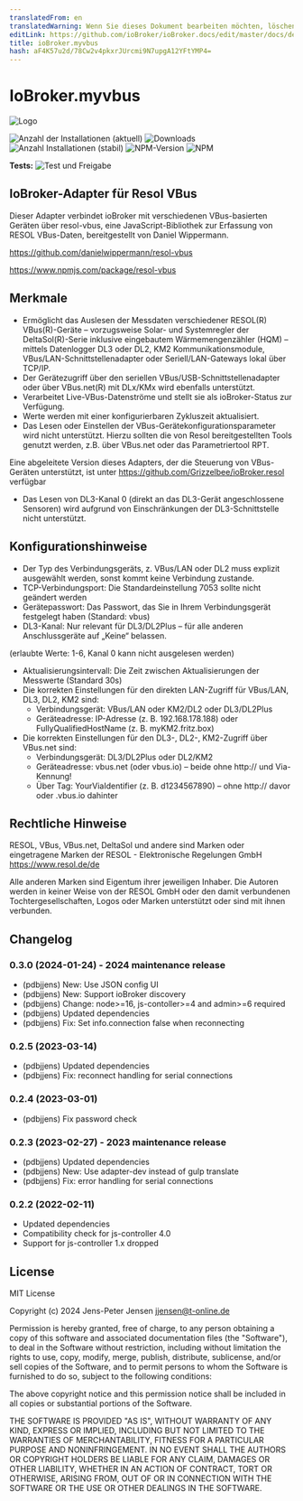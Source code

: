 ```yaml
---
translatedFrom: en
translatedWarning: Wenn Sie dieses Dokument bearbeiten möchten, löschen Sie bitte das Feld "translationsFrom". Andernfalls wird dieses Dokument automatisch erneut übersetzt
editLink: https://github.com/ioBroker/ioBroker.docs/edit/master/docs/de/adapterref/iobroker.myvbus/README.md
title: ioBroker.myvbus
hash: aF4K57u2d/78Cw2v4pkxrJUrcmi9N7upgA12YFtYMP4=
---
```

# IoBroker.myvbus
![Logo](../../../en/adapterref/iobroker.myvbus/admin/myvbus.png)

![Anzahl der Installationen (aktuell)](http://iobroker.live/badges/myvbus-installed.svg)
![Downloads](https://img.shields.io/npm/dm/iobroker.myvbus.svg)
![Anzahl Installationen (stabil)](http://iobroker.live/badges/myvbus-stable.svg)
![NPM-Version](https://img.shields.io/npm/v/iobroker.myvbus.svg)
![NPM](https://nodei.co/npm/iobroker.myvbus.png?downloads=true)

**Tests:** ![Test und Freigabe](https://github.com/iobroker-community-adapters/iobroker.myvbus/workflows/Test%20and%20Release/badge.svg)

## IoBroker-Adapter für Resol VBus
Dieser Adapter verbindet ioBroker mit verschiedenen VBus-basierten Geräten über resol-vbus, eine JavaScript-Bibliothek zur Erfassung von RESOL VBus-Daten, bereitgestellt von Daniel Wippermann.

<https://github.com/danielwippermann/resol-vbus>

<https://www.npmjs.com/package/resol-vbus>

## Merkmale
* Ermöglicht das Auslesen der Messdaten verschiedener RESOL(R) VBus(R)-Geräte – vorzugsweise Solar- und Systemregler der DeltaSol(R)-Serie inklusive eingebautem Wärmemengenzähler (HQM) – mittels Datenlogger DL3 oder DL2, KM2 Kommunikationsmodule, VBus/LAN-Schnittstellenadapter oder Seriell/LAN-Gateways lokal über TCP/IP.
* Der Gerätezugriff über den seriellen VBus/USB-Schnittstellenadapter oder über VBus.net(R) mit DLx/KMx wird ebenfalls unterstützt.
* Verarbeitet Live-VBus-Datenströme und stellt sie als ioBroker-Status zur Verfügung.
* Werte werden mit einer konfigurierbaren Zykluszeit aktualisiert.
* Das Lesen oder Einstellen der VBus-Gerätekonfigurationsparameter wird nicht unterstützt. Hierzu sollten die von Resol bereitgestellten Tools genutzt werden, z.B. über VBus.net oder das Parametriertool RPT.

Eine abgeleitete Version dieses Adapters, der die Steuerung von VBus-Geräten unterstützt, ist unter <https://github.com/Grizzelbee/ioBroker.resol> verfügbar

* Das Lesen von DL3-Kanal 0 (direkt an das DL3-Gerät angeschlossene Sensoren) wird aufgrund von Einschränkungen der DL3-Schnittstelle nicht unterstützt.

## Konfigurationshinweise
* Der Typ des Verbindungsgeräts, z. VBus/LAN oder DL2 muss explizit ausgewählt werden, sonst kommt keine Verbindung zustande.
* TCP-Verbindungsport: Die Standardeinstellung 7053 sollte nicht geändert werden
* Gerätepasswort: Das Passwort, das Sie in Ihrem Verbindungsgerät festgelegt haben (Standard: vbus)
* DL3-Kanal: Nur relevant für DL3/DL2Plus – für alle anderen Anschlussgeräte auf „Keine“ belassen.

(erlaubte Werte: 1-6, Kanal 0 kann nicht ausgelesen werden)

* Aktualisierungsintervall: Die Zeit zwischen Aktualisierungen der Messwerte (Standard 30s)
* Die korrekten Einstellungen für den direkten LAN-Zugriff für VBus/LAN, DL3, DL2, KM2 sind:
  * Verbindungsgerät: VBus/LAN oder KM2/DL2 oder DL3/DL2Plus
  * Geräteadresse: IP-Adresse (z. B. 192.168.178.188) oder FullyQualifiedHostName (z. B. myKM2.fritz.box)
* Die korrekten Einstellungen für den DL3-, DL2-, KM2-Zugriff über VBus.net sind:
  * Verbindungsgerät: DL3/DL2Plus oder DL2/KM2
  * Geräteadresse: vbus.net (oder vbus.io) – beide ohne http:// und Via-Kennung!
  * Über Tag: YourViaIdentifier (z. B. d1234567890) – ohne http:// davor oder .vbus.io dahinter

## Rechtliche Hinweise
RESOL, VBus, VBus.net, DeltaSol und andere sind Marken oder eingetragene Marken der RESOL - Elektronische Regelungen GmbH <https://www.resol.de/de>

Alle anderen Marken sind Eigentum ihrer jeweiligen Inhaber.
Die Autoren werden in keiner Weise von der RESOL GmbH oder den damit verbundenen Tochtergesellschaften, Logos oder Marken unterstützt oder sind mit ihnen verbunden.

## Changelog
<!--
  Placeholder for the next version (at the beginning of the line):
  ### **WORK IN PROGRESS**
-->
### 0.3.0 (2024-01-24) - 2024 maintenance release

* (pdbjjens) New: Use JSON config UI
* (pdbjjens) New: Support ioBroker discovery
* (pdbjjens) Change: node>=16, js-contoller>=4 and admin>=6 required
* (pdbjjens) Updated dependencies
* (pdbjjens) Fix: Set info.connection false when reconnecting

### 0.2.5 (2023-03-14)

* (pdbjjens) Updated dependencies
* (pdbjjens) Fix: reconnect handling for serial connections

### 0.2.4 (2023-03-01)

* (pdbjjens) Fix password check

### 0.2.3 (2023-02-27) - 2023 maintenance release

* (pdbjjens) Updated dependencies
* (pdbjjens) New: Use adapter-dev instead of gulp translate
* (pdbjjens) Fix: error handling for serial connections

### 0.2.2 (2022-02-11)

* Updated dependencies
* Compatibility check for js-controller 4.0
* Support for js-controller 1.x dropped

## License

MIT License

Copyright (c) 2024 Jens-Peter Jensen <jjensen@t-online.de>

Permission is hereby granted, free of charge, to any person obtaining a copy
of this software and associated documentation files (the "Software"), to deal
in the Software without restriction, including without limitation the rights
to use, copy, modify, merge, publish, distribute, sublicense, and/or sell
copies of the Software, and to permit persons to whom the Software is
furnished to do so, subject to the following conditions:

The above copyright notice and this permission notice shall be included in all
copies or substantial portions of the Software.

THE SOFTWARE IS PROVIDED "AS IS", WITHOUT WARRANTY OF ANY KIND, EXPRESS OR
IMPLIED, INCLUDING BUT NOT LIMITED TO THE WARRANTIES OF MERCHANTABILITY,
FITNESS FOR A PARTICULAR PURPOSE AND NONINFRINGEMENT. IN NO EVENT SHALL THE
AUTHORS OR COPYRIGHT HOLDERS BE LIABLE FOR ANY CLAIM, DAMAGES OR OTHER
LIABILITY, WHETHER IN AN ACTION OF CONTRACT, TORT OR OTHERWISE, ARISING FROM,
OUT OF OR IN CONNECTION WITH THE SOFTWARE OR THE USE OR OTHER DEALINGS IN THE
SOFTWARE.